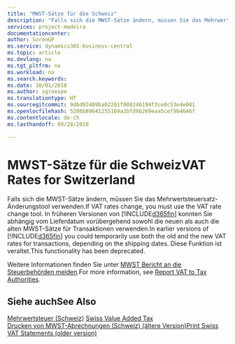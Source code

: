 ```yaml
---
title: "MWST-Sätze für die Schweiz"
description: "Falls sich die MWST-Sätze ändern, müssen Sie das Mehrwertsteuersatz-Änderungstool verwenden. In früheren Versionen von Business Central konnten Sie abhängig vom Lieferdatum vorübergehend sowohl die neuen als auch die alten MWST-Sätze für Transaktionen verwenden. Diese Funktion ist veraltet."
services: project-madeira
documentationcenter: 
author: SorenGP
ms.service: dynamics365-business-central
ms.topic: article
ms.devlang: na
ms.tgt_pltfrm: na
ms.workload: na
ms.search.keywords: 
ms.date: 10/01/2018
ms.author: sgroespe
ms.translationtype: HT
ms.sourcegitcommit: 9dbd92409ba02281f008246194f3ce0c53e4e001
ms.openlocfilehash: 5286b89641255169a2bfd9b269eaa5cef9b4646f
ms.contentlocale: de-ch
ms.lasthandoff: 09/28/2018

---
```

# <a name="vat-rates-for-switzerland"></a><span data-ttu-id="e7d0c-105">MWST-Sätze für die Schweiz</span><span class="sxs-lookup"><span data-stu-id="e7d0c-105">VAT Rates for Switzerland</span></span>
<span data-ttu-id="e7d0c-106">Falls sich die MWST-Sätze ändern, müssen Sie das Mehrwertsteuersatz-Änderungstool verwenden.</span><span class="sxs-lookup"><span data-stu-id="e7d0c-106">If VAT rates change, you must use the VAT rate change tool.</span></span> <span data-ttu-id="e7d0c-107">In früheren Versionen von [!INCLUDE[d365fin](../../includes/d365fin_md.md)] konnten Sie abhängig vom Lieferdatum vorübergehend sowohl die neuen als auch die alten MWST-Sätze für Transaktionen verwenden.</span><span class="sxs-lookup"><span data-stu-id="e7d0c-107">In earlier versions of [!INCLUDE[d365fin](../../includes/d365fin_md.md)] you could temporarily use both the old and the new VAT rates for transactions, depending on the shipping dates.</span></span> <span data-ttu-id="e7d0c-108">Diese Funktion ist veraltet.</span><span class="sxs-lookup"><span data-stu-id="e7d0c-108">This functionality has been deprecated.</span></span>  

<span data-ttu-id="e7d0c-109">Weitere Informationen finden Sie unter [MWST Bericht an die Steuerbehörden melden](../../finance-how-report-vat.md).</span><span class="sxs-lookup"><span data-stu-id="e7d0c-109">For more information, see [Report VAT to Tax Authorities](../../finance-how-report-vat.md).</span></span>  

## <a name="see-also"></a><span data-ttu-id="e7d0c-110">Siehe auch</span><span class="sxs-lookup"><span data-stu-id="e7d0c-110">See Also</span></span>  
 <span data-ttu-id="e7d0c-111">[Mehrwertsteuer (Schweiz)](swiss-value-added-tax.md) </span><span class="sxs-lookup"><span data-stu-id="e7d0c-111">[Swiss Value Added Tax](swiss-value-added-tax.md) </span></span>  
 [<span data-ttu-id="e7d0c-112">Drucken von MWST-Abrechnungen (Schweiz) (ältere Version)</span><span class="sxs-lookup"><span data-stu-id="e7d0c-112">Print Swiss VAT Statements (older version)</span></span>](how-to-print-swiss-vat-statements-older-version-.md)

